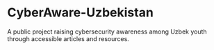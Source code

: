 # CyberAware-Uzbekistan
A public project raising cybersecurity awareness among Uzbek youth through accessible articles and resources.
